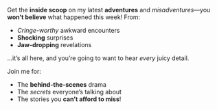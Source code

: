 Get the **inside scoop** on my latest **adventures** and *misadventures*—you **won’t believe** what happened this week! From:

- *Cringe-worthy* awkward encounters
- **Shocking** surprises
- **Jaw-dropping** revelations

…it’s all here, and you’re going to want to hear *every* juicy detail.

Join me for:

- The **behind-the-scenes** drama
- The *secrets* everyone’s talking about
- The stories you **can’t afford to miss**!
